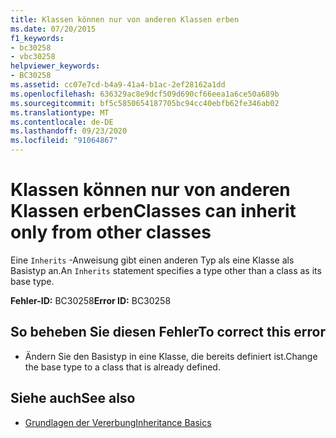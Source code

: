 ```yaml
---
title: Klassen können nur von anderen Klassen erben
ms.date: 07/20/2015
f1_keywords:
- bc30258
- vbc30258
helpviewer_keywords:
- BC30258
ms.assetid: cc07e7cd-b4a9-41a4-b1ac-2ef28162a1dd
ms.openlocfilehash: 636329ac8e9dcf509d690cf66eea1a6ce50a689b
ms.sourcegitcommit: bf5c5850654187705bc94cc40ebfb62fe346ab02
ms.translationtype: MT
ms.contentlocale: de-DE
ms.lasthandoff: 09/23/2020
ms.locfileid: "91064867"
---
```

# <a name="classes-can-inherit-only-from-other-classes"></a><span data-ttu-id="d24da-102">Klassen können nur von anderen Klassen erben</span><span class="sxs-lookup"><span data-stu-id="d24da-102">Classes can inherit only from other classes</span></span>

<span data-ttu-id="d24da-103">Eine `Inherits` -Anweisung gibt einen anderen Typ als eine Klasse als Basistyp an.</span><span class="sxs-lookup"><span data-stu-id="d24da-103">An `Inherits` statement specifies a type other than a class as its base type.</span></span>  
  
 <span data-ttu-id="d24da-104">**Fehler-ID:** BC30258</span><span class="sxs-lookup"><span data-stu-id="d24da-104">**Error ID:** BC30258</span></span>  
  
## <a name="to-correct-this-error"></a><span data-ttu-id="d24da-105">So beheben Sie diesen Fehler</span><span class="sxs-lookup"><span data-stu-id="d24da-105">To correct this error</span></span>  
  
- <span data-ttu-id="d24da-106">Ändern Sie den Basistyp in eine Klasse, die bereits definiert ist.</span><span class="sxs-lookup"><span data-stu-id="d24da-106">Change the base type to a class that is already defined.</span></span>  
  
## <a name="see-also"></a><span data-ttu-id="d24da-107">Siehe auch</span><span class="sxs-lookup"><span data-stu-id="d24da-107">See also</span></span>

- [<span data-ttu-id="d24da-108">Grundlagen der Vererbung</span><span class="sxs-lookup"><span data-stu-id="d24da-108">Inheritance Basics</span></span>](../programming-guide/language-features/objects-and-classes/inheritance-basics.md)
